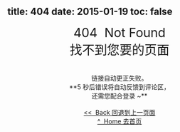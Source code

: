 title: 404
date: 2015-01-19
toc: false
---
<center style="font-size: 2em;">404 &nbsp;Not Found<br/>找不到您要的页面</center>
<center id="feedback" style="font-size: 1em;"><br/><span id="url"></span><br/>链接自动更正失败。<br/>**<span id="count_down">5</span> 秒后错误将自动反馈到评论区，<br/>还需您配合登录 ~** </center> <br/>
<center style="font-size: 1em"><a href="javascript:;" target="_top" onclick="history.go(-1);">&lt;&lt;&nbsp; Back 回退到上一页面</a> </center>
<center style="font-size: 1em"> <a href="/" target="_top">^&nbsp; Home 去首页</a></center> <br/>
<script type="text/javascript">
	var url = window.location.href;
	if (-1 != url.indexOf('404.html')) { // visit 404.html directly
		document.getElementById('feedback').className = 'hidden';
	} else {
		document.getElementById('url').innerHTML = url;
		
		if (-1 != url.indexOf('Donate%20%E6%89%93%E8%B5%8F')
			|| -1 != url.indexOf('Donate%E6%89%93%E8%B5%8F') 
		) {
			window.location.href = '/web/donate/';
		}

		if (url.match(/http:\/\/icehe.me\/\d\d\d\d\/\d\d\/\d\d/)) {
			window.location.href = url.replace(/http:\/\/icehe.me\/\d\d\d\d\/\d\d\/\d\d/, 'http://icehe.me');
		}
		
		function feedback(url) {
			i--;
			document.getElementById('count_down').innerHTML = '' + i;
			
			if (0 == i) {
				var comment_textarea = document.getElementsByName('message')[0]
				comment_textarea.value = 'URL Error: "' + url + '"';
				comment_textarea.focus();
				setTimeout("document.getElementsByClassName('ds-post-button')[0].click();", 300);
			} else {
				setTimeout('feedback("' + url + '")', 1000);
			}
		}
		
		var i = 5;
		setTimeout('feedback("' + url + '")', 1000);
	}
</script>

